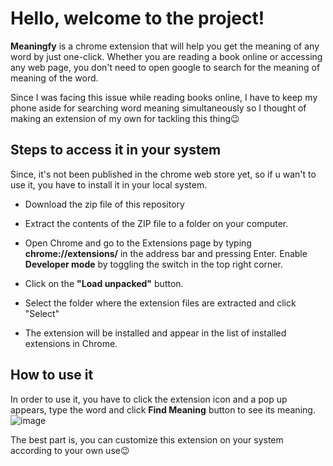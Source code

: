# Hello, welcome to the project!
**Meaningfy** is a chrome extension that will help you get the meaning of any word by just one-click. Whether you are reading a book online or accessing any web page, you don't need to open google to search for the meaning of meaning of the word.<br>

Since I was facing this issue while reading books online, I have to keep my phone aside for searching word meaning simultaneously so I thought of making an extension of my own for tackling this thing😉<br>
## Steps to access it in your system
Since, it's not been published in the chrome web store yet, so if u wan't to use it, you have to install it in your local system.
- Download the zip file of this repository <br>


- Extract the contents of the ZIP file to a folder on your computer.
- Open Chrome and go to the Extensions page by typing **chrome://extensions/** in the address bar and pressing Enter. Enable **Developer mode** by toggling the switch in the top right corner.
- Click on the **"Load unpacked"** button.
- Select the folder where the extension files are extracted and click "Select" 
- The extension will be installed and appear in the list of installed extensions in Chrome.

## How to use it
In order to use it, you have to click the extension icon and a pop up appears, type the word and click **Find Meaning** button to see its meaning.
![image](https://github.com/MonalikaPatnaik/Meaningify/assets/99353300/4035a7ea-0ffa-44a1-819b-f66ed2198104)


The best part is, you can customize this extension on your system according to your own use😉
